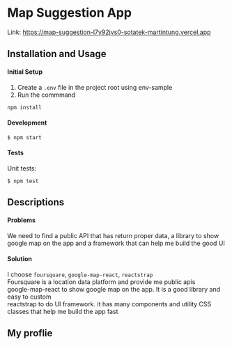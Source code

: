 # Map Suggestion App

Link: https://map-suggestion-l7y92jvs0-sotatek-martintung.vercel.app

## Installation and Usage

#### Initial Setup

1.  Create a `.env` file in the project root using env-sample
2.  Run the commmand

```
npm install
```

#### Development

```
$ npm start
```

#### Tests

Unit tests:

```
$ npm test
```

## Descriptions

#### Problems

We need to find a public API that has return proper data, a library to show google map on the app and a framework that can help me build the good UI

#### Solution

I choose `foursquare`, `google-map-react`, `reactstrap`
<br />
Foursquare is a location data platform and provide me public apis
<br />
google-map-react to show google map on the app. It is a good library and easy to custom
<br />
reactstrap to do UI framework. it has many components and utility CSS classes that help me build the app fast

## My proflie

<br />
